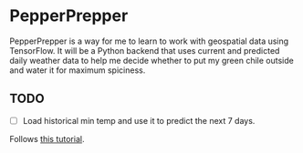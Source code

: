 # PepperPrepper

PepperPrepper is a way for me to learn to work with geospatial data using TensorFlow. It will be a Python backend that uses current and predicted daily weather data to help me decide whether to put my green chile outside and water it for maximum spiciness.

## TODO
- [ ] Load historical min temp and use it to predict the next 7 days.

Follows [this tutorial](https://developmentseed.org/tensorflow-eo-training-2/docs/Lesson2c_Intro_TF2_Keras_TFDS_RadiantEarth.html).